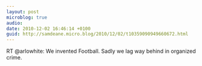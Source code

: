 ```yaml
---
layout: post
microblog: true
audio: 
date: 2010-12-02 16:46:14 +0100
guid: http://samdeane.micro.blog/2010/12/02/t10359090949660672.html
---
```

RT @arlowhite: We invented Football. Sadly we lag way behind in organized crime.
